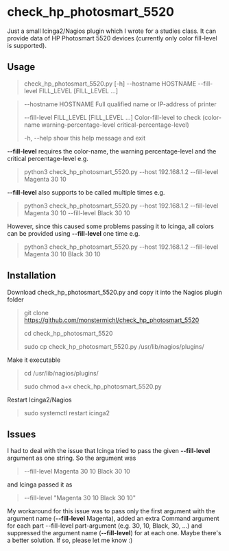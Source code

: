 # check_hp_photosmart_5520
Just a small Icinga2/Nagios plugin which I wrote for a studies class. It can provide data of HP Photosmart 5520 devices (currently only color fill-level is supported).

## Usage
> check_hp_photosmart_5520.py [-h] --hostname HOSTNAME --fill-level FILL_LEVEL [FILL_LEVEL ...]

>  --hostname HOSTNAME   Full qualified name or IP-address of printer
>
>  --fill-level FILL_LEVEL [FILL_LEVEL ...] Color-fill-level to check (color-name warning-percentage-level critical-percentage-level)
>
> -h, --help            show this help message and exit


**--fill-level** requires the color-name, the warning percentage-level and the critical percentage-level e.g.
> python3 check_hp_photosmart_5520.py --host 192.168.1.2 --fill-level Magenta 30 10

**--fill-level** also supports to be called multiple times e.g.
> python3 check_hp_photosmart_5520.py --host 192.168.1.2 --fill-level Magenta 30 10 --fill-level Black 30 10

However, since this caused some problems passing it to Icinga, all colors can be provided using **--fill-level** one time e.g.
> python3 check_hp_photosmart_5520.py --host 192.168.1.2 --fill-level Magenta 30 10 Black 30 10

## Installation
Download check_hp_photosmart_5520.py and copy it into the Nagios plugin folder
> git clone https://github.com/monstermichl/check_hp_photosmart_5520
>
> cd check_hp_photosmart_5520
>
> sudo cp check_hp_photosmart_5520.py /usr/lib/nagios/plugins/

Make it executable
> cd /usr/lib/nagios/plugins/
>
> sudo chmod a+x check_hp_photosmart_5520.py

Restart Icinga2/Nagios
> sudo systemctl restart icinga2

## Issues
I had to deal with the issue that Icinga tried to pass the given **--fill-level** argument as one string. So the argument was
> --fill-level Magenta 30 10 Black 30 10

and Icinga passed it as
> --fill-level "Magenta 30 10 Black 30 10"

My workaround for this issue was to pass only the first argument with the argument name (**--fill-level** Magenta), added an extra Command argument for each part --fill-level part-argument (e.g. 30, 10, Black, 30, ...) and suppressed the argument name (**--fill-level**) for at each one. Maybe there's a better solution. If so, please let me know :)